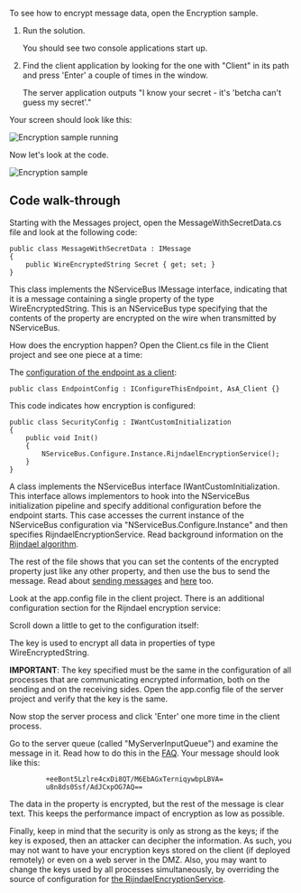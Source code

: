 <!--
title: "Encryption Sample"
tags: 
-->
To see how to encrypt message data, open the Encryption sample.

1.  Run the solution.

     You should see two console applications start up.
2.  Find the client application by looking for the one with "Client" in
    its path and press 'Enter' a couple of times in the window.

     The server application outputs "I know your secret - it's 'betcha
    can't guess my secret'."

Your screen should look like this:

![Encryption sample running](https://particular.blob.core.windows.net/media/Default/images/encryption_running.png "Encryption sample running")

Now let's look at the code.

![Encryption sample](https://particular.blob.core.windows.net/media/Default/images/encryption.png "Encryption sample")

Code walk-through
-----------------

Starting with the Messages project, open the MessageWithSecretData.cs file and look at the following code:

    public class MessageWithSecretData : IMessage
    {
        public WireEncryptedString Secret { get; set; }
    }

This class implements the NServiceBus IMessage interface, indicating that it is a message containing a single property of the type WireEncryptedString. This is an NServiceBus type specifying that the contents of the property are encrypted on the wire when transmitted by NServiceBus.

How does the encryption happen? Open the Client.cs file in the Client project and see one piece at a time:

The [configuration of the endpoint as a client](the-nservicebus-host):

    public class EndpointConfig : IConfigureThisEndpoint, AsA_Client {}

This code indicates how encryption is configured:

    public class SecurityConfig : IWantCustomInitialization
    {
        public void Init()
        {
            NServiceBus.Configure.Instance.RijndaelEncryptionService();
        }
    }

A class implements the NServiceBus interface IWantCustomInitialization. This interface allows implementors to hook into the NServiceBus initialization pipeline and specify additional configuration before the endpoint starts. This case accesses the current instance of the NServiceBus configuration via "NServiceBus.Configure.Instance" and then specifies RijndaelEncryptionService. Read background information on the
[Rijndael algorithm](http://en.wikipedia.org/wiki/Advanced_Encryption_Standard).

The rest of the file shows that you can set the contents of the encrypted property just like any other property, and then use the bus to send the message. Read about [sending messages](how-do-i-send-a-message) and
[here](http://support.nservicebus.com/customer/portal/articles/862387-how-do-i-specify-to-which-destination-a-message-will-be-sent-) too.

Look at the app.config file in the client project. There is an additional configuration section for the Rijndael encryption service:


Scroll down a little to get to the configuration itself:


The key is used to encrypt all data in properties of type WireEncryptedString.

**IMPORTANT**: The key specified must be the same in the configuration of all processes that are communicating encrypted information, both on the sending and on the receiving sides. Open the app.config file of the server project and verify that the key is the same.

Now stop the server process and click 'Enter' one more time in the client process.

Go to the server queue (called "MyServerInputQueue") and examine the message in it. Read how to do this in the
[FAQ](how-can-i-see-the-queues-and-messages-on-a-machine). Your message should look like this:






             +eeBont5Lzlre4cxDi8QT/M6EbAGxTerniqywbpLBVA=
             u8n8ds0Ssf/AdJCxpOG7AQ==




The data in the property is encrypted, but the rest of the message is clear text. This keeps the performance impact of encryption as low as possible.

Finally, keep in mind that the security is only as strong as the keys; if the key is exposed, then an attacker can decipher the information. As such, you may not want to have your encryption keys stored on the client
(if deployed remotely) or even on a web server in the DMZ. Also, you may want to change the keys used by all processes simultaneously, by overriding the source of configuration for [the RijndaelEncryptionService](customizing-nservicebus-configuration).

